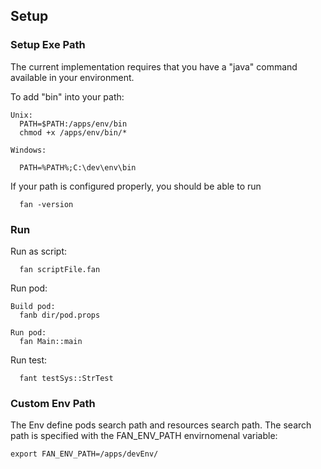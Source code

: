 
## Setup

### Setup Exe Path ###

The current implementation requires that 
you have a "java" command available in your environment.

To add "bin" into your path:
```
Unix:
  PATH=$PATH:/apps/env/bin
  chmod +x /apps/env/bin/*

Windows:

  PATH=%PATH%;C:\dev\env\bin
```

If your path is configured properly, you should be able to run
```
  fan -version
```

### Run ###

Run as script:
```
  fan scriptFile.fan
```
Run pod:
```
Build pod:
  fanb dir/pod.props

Run pod:
  fan Main::main
```
Run test:
```
  fant testSys::StrTest
```

### Custom Env Path ###
The Env define pods search path and resources search path.
The search path is specified with the FAN_ENV_PATH envirnomenal variable:
```
export FAN_ENV_PATH=/apps/devEnv/
```
